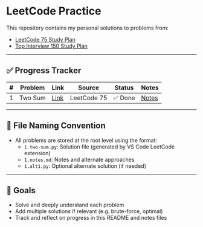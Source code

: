 # LeetCode Practice

This repository contains my personal solutions to problems from:

- [LeetCode 75 Study Plan](https://leetcode.com/studyplan/leetcode-75/)
- [Top Interview 150 Study Plan](https://leetcode.com/studyplan/top-interview-150/)

---

## ✅ Progress Tracker

| #   | Problem | Link                                           | Source      | Status  | Notes               |
| --- | ------- | ---------------------------------------------- | ----------- | ------- | ------------------- |
| 1   | Two Sum | [Link](https://leetcode.com/problems/two-sum/) | LeetCode 75 | ✅ Done | [Notes](1.notes.md) |

---

## 📁 File Naming Convention

- All problems are stored at the root level using the format:
  - `1.two-sum.py`: Solution file (generated by VS Code LeetCode extension)
  - `1.notes.md`: Notes and alternate approaches
  - `1.alt1.py`: Optional alternate solution (if needed)

---

## 🧠 Goals

- Solve and deeply understand each problem
- Add multiple solutions if relevant (e.g. brute-force, optimal)
- Track and reflect on progress in this README and notes files
